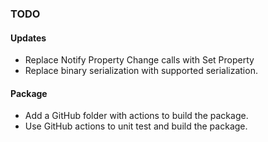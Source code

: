 ### TODO

#### Updates
* Replace Notify Property Change calls with Set Property
* Replace binary serialization with supported serialization.

#### Package

* Add a GitHub folder with actions to build the package.
* Use GitHub actions to unit test and build the package.
